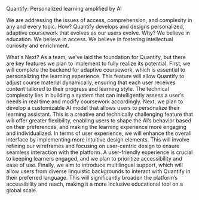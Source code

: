 Quantify: Personalized learning amplified by AI

We are addressing the issues of access, comprehension, and complexity in any and every topic.
How? Quantify develops and designs personalized, adaptive coursework that evolves as our users evolve.
Why? We believe in education. We believe in access. We believe in fostering intellectual curiosity and enrichment.

What's Next?
As a team, we’ve laid the foundation for Quantify, but there are key features we plan to implement to fully realize its potential. First, we will complete the backend for adaptive coursework, which is essential to personalizing the learning experience. This feature will allow Quantify to adjust course material dynamically, ensuring that each user receives content tailored to their progress and learning style. The technical complexity lies in building a system that can intelligently assess a user’s needs in real time and modify coursework accordingly. Next, we plan to develop a customizable AI model that allows users to personalize their learning assistant. This is a creative and technically challenging feature that will offer greater flexibility, enabling users to shape the AI’s behavior based on their preferences, and making the learning experience more engaging and individualized. In terms of user experience, we will enhance the overall interface by implementing more intuitive design elements. This will involve refining our wireframes and focusing on user-centric design to ensure seamless interaction with the platform. A user-friendly experience is crucial to keeping learners engaged, and we plan to prioritize accessibility and ease of use. Finally, we aim to introduce multilingual support, which will allow users from diverse linguistic backgrounds to interact with Quantify in their preferred language. This will significantly broaden the platform’s accessibility and reach, making it a more inclusive educational tool on a global scale.
